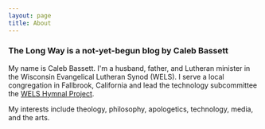 ```yaml
---
layout: page
title: About
---
```


### The Long Way is a not-yet-begun blog by Caleb Bassett

My name is Caleb Bassett. I'm a husband, father, and Lutheran minister in the Wisconsin Evangelical Lutheran Synod (WELS). I serve a local congregation in Fallbrook, California and lead the technology subcommittee the [WELS Hymnal Project][1].

My interests include theology, philosophy, apologetics, technology, media, and the arts.

[1]:	http://christianworship.com
[2]:	http://crbassett.wordpress.com
[3]:	http://twitter.com/crbassett
[4]:	https://tinyletter.com/crbassett